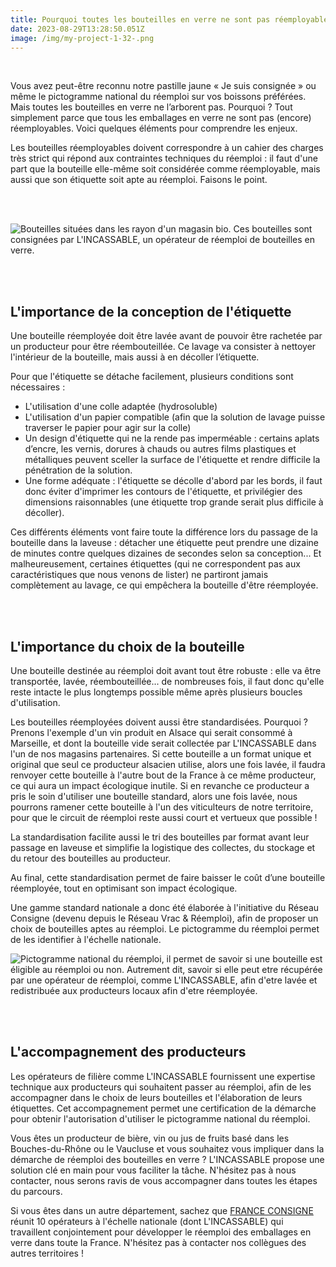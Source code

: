 ```yaml
---
title: Pourquoi toutes les bouteilles en verre ne sont pas réemployables ?
date: 2023-08-29T13:28:50.051Z
image: /img/my-project-1-32-.png
---
```

<br>

Vous avez peut-être reconnu notre pastille jaune « Je suis consignée » ou même le pictogramme national du réemploi sur vos boissons préférées. Mais toutes les bouteilles en verre ne l’arborent pas. Pourquoi ? Tout simplement parce que tous les emballages en verre ne sont pas (encore) réemployables. Voici quelques éléments pour comprendre les enjeux.

Les bouteilles réemployables doivent correspondre à un cahier des charges très strict qui répond aux contraintes techniques du réemploi : il faut d'une part que la bouteille elle-même soit considérée comme réemployable, mais aussi que son étiquette soit apte au réemploi. Faisons le point.

<br>
<br>

![Bouteilles situées dans les rayon d'un magasin bio. Ces bouteilles sont consignées par L'INCASSABLE, un opérateur de réemploi de bouteilles en verre.](/img/bouteille-consignee.png "Bouteilles consignées par L'INCASSABLE")

<br>
<br>

## L'importance de la conception de l'étiquette

Une bouteille réemployée doit être lavée avant de pouvoir être rachetée par un producteur pour être réembouteillée. Ce lavage va consister à nettoyer l'intérieur de la bouteille, mais aussi à en décoller l’étiquette. 

Pour que l'étiquette se détache facilement, plusieurs conditions sont nécessaires :

* L'utilisation d'une colle adaptée (hydrosoluble)
* L'utilisation d'un papier compatible (afin que la solution de lavage puisse traverser le papier pour agir sur la colle)
* Un design d'étiquette qui ne la rende pas imperméable : certains aplats d’encre, les vernis, dorures à chauds ou autres films plastiques et métalliques peuvent sceller la surface de l'étiquette et rendre difficile la pénétration de la solution. 
* Une forme adéquate : l'étiquette se décolle d'abord par les bords, il faut donc éviter d'imprimer les contours de l'étiquette, et privilégier des dimensions raisonnables (une étiquette trop grande serait plus difficile à décoller).

Ces différents éléments vont faire toute la différence lors du passage de la bouteille dans la laveuse : détacher une étiquette peut prendre une dizaine de minutes contre quelques dizaines de secondes selon sa conception... Et malheureusement, certaines étiquettes (qui ne correspondent pas aux caractéristiques que nous venons de lister) ne partiront jamais complètement au lavage, ce qui empêchera la bouteille d'être réemployée.

<br>
<br>

## L'importance du choix de la bouteille

Une bouteille destinée au réemploi doit avant tout être robuste : elle va être transportée, lavée, réembouteillée... de nombreuses fois, il faut donc qu'elle reste intacte le plus longtemps possible même après plusieurs boucles d'utilisation.

Les bouteilles réemployées doivent aussi être standardisées. Pourquoi ? Prenons l'exemple d'un vin produit en Alsace qui serait consommé à Marseille, et dont la bouteille vide serait collectée par L'INCASSABLE dans l'un de nos magasins partenaires. Si cette bouteille a un format unique et original que seul ce producteur alsacien utilise, alors une fois lavée, il faudra renvoyer cette bouteille à l'autre bout de la France à ce même producteur, ce qui aura un impact écologique inutile. Si en revanche ce producteur a pris le soin d'utiliser une bouteille standard, alors une fois lavée, nous pourrons ramener cette bouteille à l'un des viticulteurs de notre territoire, pour que le circuit de réemploi reste aussi court et vertueux que possible ! 

La standardisation facilite aussi le tri des bouteilles par format avant leur passage en laveuse et simplifie la logistique des collectes, du stockage et du retour des bouteilles au producteur.

Au final, cette standardisation permet de faire baisser le coût d’une bouteille réemployée, tout en optimisant son impact écologique.

Une gamme standard nationale a donc été élaborée à l'initiative du Réseau Consigne (devenu depuis le Réseau Vrac & Réemploi), afin de proposer un choix de bouteilles aptes au réemploi. Le pictogramme du réemploi permet de les identifier à l'échelle nationale.

![Pictogramme national du réemploi, il permet de savoir si une bouteille est éligible au réemploi ou non. Autrement dit, savoir si elle peut etre récupérée par une opérateur de réemploi, comme L'INCASSABLE, afin d'etre lavée et redistribuée aux producteurs locaux afin d'etre réemployée. ](/img/pictogramme-national-du-réemploi-l-incassable-.webp "Pictogramme national du réemploi")

<br>
<br>

## L'accompagnement des producteurs

Les opérateurs de filière comme L'INCASSABLE fournissent une expertise technique aux producteurs qui souhaitent passer au réemploi, afin de les accompagner dans le choix de leurs bouteilles et l'élaboration de leurs étiquettes. Cet accompagnement permet une certification de la démarche pour obtenir l'autorisation d'utiliser le pictogramme national du réemploi.

Vous êtes un producteur de bière, vin ou jus de fruits basé dans les Bouches-du-Rhône ou le Vaucluse et vous souhaitez vous impliquer dans la démarche de réemploi des bouteilles en verre ? L'INCASSABLE propose une solution clé en main pour vous faciliter la tâche. N'hésitez pas à nous contacter, nous serons ravis de vous accompagner dans toutes les étapes du parcours.

Si vous êtes dans un autre département, sachez que [FRANCE CONSIGNE](https://franceconsigne.fr/) réunit 10 opérateurs à l'échelle nationale (dont L'INCASSABLE) qui travaillent conjointement pour développer le réemploi des emballages en verre dans toute la France. N'hésitez pas à contacter nos collègues des autres territoires !